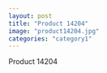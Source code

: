 ```yaml
---
layout: post
title: "Product 14204"
image: "product14204.jpg"
categories: "category1"
---
```

Product 14204
